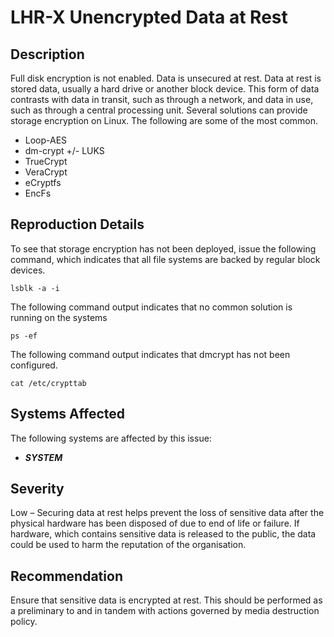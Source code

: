 LHR-X Unencrypted Data at Rest
==============================

Description
-----------
Full disk encryption is not enabled. Data is unsecured at rest. Data at rest is stored data, usually a hard drive or another block device. This form of data contrasts with data in transit, such as through a network, and data in use, such as through a central processing unit.
Several solutions can provide storage encryption on Linux. The following are some of the most common.
  * Loop-AES
  * dm-crypt +/- LUKS
  * TrueCrypt
  * VeraCrypt
  * eCryptfs
  * EncFs

Reproduction Details
--------------------
To see that storage encryption has not been deployed, issue the following command, which indicates that all file systems are backed by regular block devices.
```
lsblk -a -i
```
The following command output indicates that no common solution is running on the systems
```
ps -ef
```
The following command output indicates that dmcrypt has not been configured.
```
cat /etc/crypttab
```

Systems Affected
----------------
The following systems are affected by this issue:
  * ***SYSTEM***

Severity
--------
Low – Securing data at rest helps prevent the loss of sensitive data after the physical hardware has been disposed of due to end of life or failure. If hardware, which contains sensitive data is released to the public, the data could be used to harm the reputation of the organisation.

Recommendation
--------------
Ensure that sensitive data is encrypted at rest. This should be performed as a preliminary to and in tandem with actions governed by media destruction policy.
